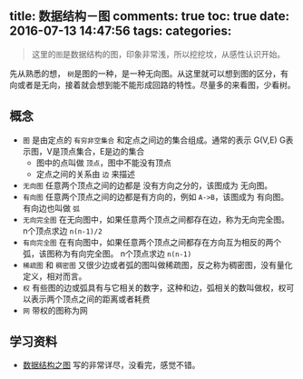 title: 数据结构－图
comments: true
toc: true
date: 2016-07-13 14:47:56
tags:
categories:
---

<!-- more -->
> 这里的`图`是数据结构的图，印象非常浅，所以挖挖坟，从感性认识开始。

先从熟悉的想， `树`是图的一种，是一种无向图。从这里就可以想到图的区分，有向或者是无向，接着就会想到能不能形成回路的特性。尽量多的来看图，少看树。


## 概念

* `图` 是由定点的 `有穷非空集合`     和定点之间边的集合组成。通常的表示 G(V,E) G表示图，V是顶点集合，E是边的集合
    + 图中的点叫做 `顶点`，图中不能没有顶点
    + 定点之间的关系由 `边` 来描述
* `无向图` 任意两个顶点之间的边都是 没有方向之分的，该图成为 无向图。
* `有向图` 任意两个顶点之间的边都是有方向的，例如 `A->B`，该图成为 有向图。有向边也叫做 `弧`
* `无向完全图` 在无向图中，如果任意两个顶点之间都存在边，称为无向完全图。 n个顶点求边 `n(n-1)/2`
* `有向完全图` 在有向图中，如果任意两个顶点之间都存在方向互为相反的两个弧，该图称为有向完全图。 n个顶点求边 `n(n-1)`
* `稀疏图` 和 `稠密图` 又很少边或者弧的图叫做稀疏图，反之称为稠密图，没有量化定义，相对而言。
* `权` 有些图的边或弧具有与它相关的数字，这种和边，弧相关的数叫做权，权可以表示两个顶点之间的距离或者耗费
* `网` 带权的图称为网


## 学习资料
* [数据结构之图](https://www.zybuluo.com/guoxs/note/249812#数据结构之图) 写的非常详尽，没看完，感觉不错。
